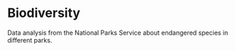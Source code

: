 # Biodiversity
Data analysis from the National Parks Service about endangered species in different parks.
